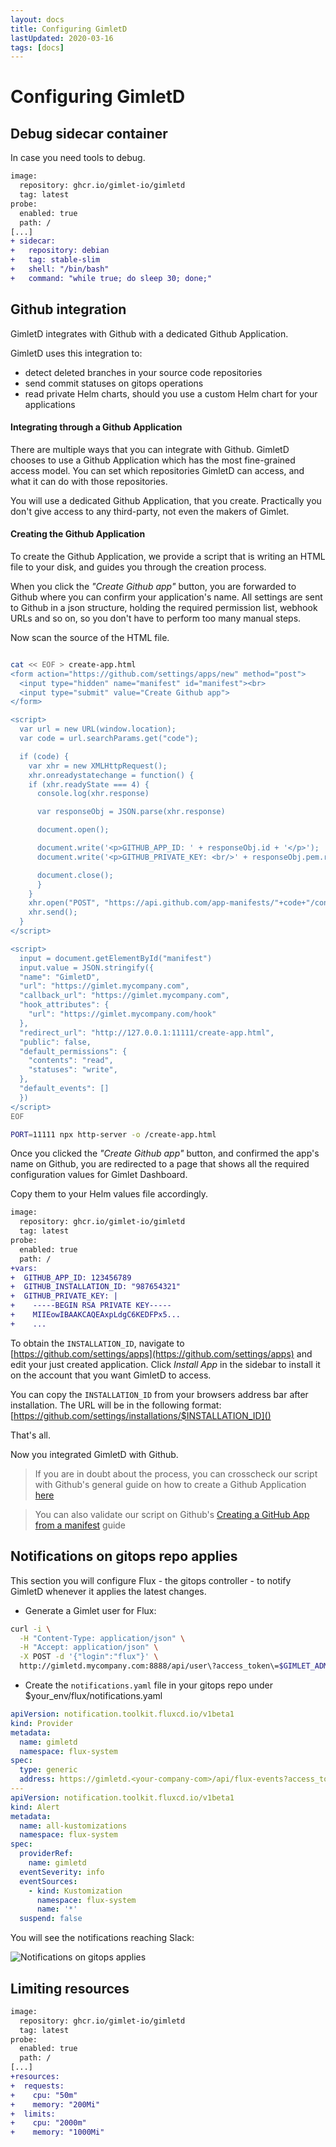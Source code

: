 ```yaml
---
layout: docs
title: Configuring GimletD
lastUpdated: 2020-03-16
tags: [docs]
---
```


# Configuring GimletD

## Debug sidecar container

In case you need tools to debug.

```diff
image:
  repository: ghcr.io/gimlet-io/gimletd
  tag: latest
probe:
  enabled: true
  path: /
[...]
+ sidecar:
+   repository: debian
+   tag: stable-slim
+   shell: "/bin/bash"
+   command: "while true; do sleep 30; done;"
```

## Github integration

GimletD integrates with Github with a dedicated Github Application.

GimletD uses this integration to:
- detect deleted branches in your source code repositories
- send commit statuses on gitops operations
- read private Helm charts, should you use a custom Helm chart for your applications

#### Integrating through a Github Application

There are multiple ways that you can integrate with Github. GimletD chooses to use a Github Application which has the most fine-grained access model.
You can set which repositories GimletD can access, and what it can do with those repositories.

You will use a dedicated Github Application, that you create.
Practically you don't give access to any third-party, not even the makers of Gimlet.

#### Creating the Github Application

To create the Github Application, we provide a script that is writing an HTML file to your disk, and guides you through the creation process.

When you click the *"Create Github app"* button, you are forwarded to Github where you can confirm your application's name. All settings are sent to Github
in a json structure, holding the required permission list, webhook URLs and so on, so you don't have to perform too many manual steps.

Now scan the source of the HTML file.

```bash

cat << EOF > create-app.html
<form action="https://github.com/settings/apps/new" method="post">
  <input type="hidden" name="manifest" id="manifest"><br>
  <input type="submit" value="Create Github app">
</form>

<script>
  var url = new URL(window.location);
  var code = url.searchParams.get("code");

  if (code) {
    var xhr = new XMLHttpRequest();
    xhr.onreadystatechange = function() {
    if (xhr.readyState === 4) {
      console.log(xhr.response)

      var responseObj = JSON.parse(xhr.response)

      document.open();

      document.write('<p>GITHUB_APP_ID: ' + responseObj.id + '</p>');
      document.write('<p>GITHUB_PRIVATE_KEY: <br/>' + responseObj.pem.replaceAll('\n', '<br/>') + '</p>');

      document.close();
      }
    }
    xhr.open("POST", "https://api.github.com/app-manifests/"+code+"/conversions", true);
    xhr.send();
  }
</script>

<script>
  input = document.getElementById("manifest")
  input.value = JSON.stringify({
  "name": "GimletD",
  "url": "https://gimlet.mycompany.com",
  "callback_url": "https://gimlet.mycompany.com",
  "hook_attributes": {
    "url": "https://gimlet.mycompany.com/hook"
  },
  "redirect_url": "http://127.0.0.1:11111/create-app.html",
  "public": false,
  "default_permissions": {
    "contents": "read",
    "statuses": "write",
  },
  "default_events": []
  })
</script>
EOF

PORT=11111 npx http-server -o /create-app.html
```

Once you clicked the *"Create Github app"* button, and confirmed the app's name on Github, you are redirected to a page that shows all
the required configuration values for Gimlet Dashboard.

Copy them to your Helm values file accordingly.

```diff
image:
  repository: ghcr.io/gimlet-io/gimletd
  tag: latest
probe:
  enabled: true
  path: /
+vars:
+  GITHUB_APP_ID: 123456789
+  GITHUB_INSTALLATION_ID: "987654321"
+  GITHUB_PRIVATE_KEY: |
+    -----BEGIN RSA PRIVATE KEY-----
+    MIIEowIBAAKCAQEAxpLdgC6KEDFPx5...
+    ...
```

To obtain the `INSTALLATION_ID`, navigate to [https://github.com/settings/apps](https://github.com/settings/apps) and edit your just created application.
Click *Install App* in the sidebar to install it on the account that you want GimletD to access.

You can copy the `INSTALLATION_ID` from your browsers address bar after installation. The URL will be in the following format:
[https://github.com/settings/installations/$INSTALLATION_ID]()

That's all.

Now you integrated GimletD with Github.

> If you are in doubt about the process, you can crosscheck our script with Github's general guide on how to create a Github Application [here](https://docs.github.com/en/developers/apps/building-github-apps/creating-a-github-app)

> You can also validate our script on Github's [Creating a GitHub App from a manifest](https://docs.github.com/en/developers/apps/building-github-apps/creating-a-github-app-from-a-manifest) guide

## Notifications on gitops repo applies

This section you will configure Flux - the gitops controller - to notify GimletD whenever it applies the latest changes.

- Generate a Gimlet user for Flux:

```bash
curl -i \
  -H "Content-Type: application/json" \
  -H "Accept: application/json" \
  -X POST -d '{"login":"flux"}' \
  http://gimletd.mycompany.com:8888/api/user\?access_token\=$GIMLET_ADMIN_TOKEN
```

- Create the `notifications.yaml` file in your gitops repo under $your_env/flux/notifications.yaml

```yaml
apiVersion: notification.toolkit.fluxcd.io/v1beta1
kind: Provider
metadata:
  name: gimletd
  namespace: flux-system
spec:
  type: generic
  address: https://gimletd.<your-company-com>/api/flux-events?access_token=<token>
---
apiVersion: notification.toolkit.fluxcd.io/v1beta1
kind: Alert
metadata:
  name: all-kustomizations
  namespace: flux-system
spec:
  providerRef:
    name: gimletd
  eventSeverity: info
  eventSources:
    - kind: Kustomization
      namespace: flux-system
      name: '*'
  suspend: false
```

You will see the notifications reaching Slack:

![Notifications on gitops applies](https://raw.githubusercontent.com/gimlet-io/gimletd/tip/docs/notifs.png)

## Limiting resources

```diff
image:
  repository: ghcr.io/gimlet-io/gimletd
  tag: latest
probe:
  enabled: true
  path: /
[...]
+resources:
+  requests:
+    cpu: "50m"
+    memory: "200Mi"
+  limits:
+    cpu: "2000m"
+    memory: "1000Mi"
```
